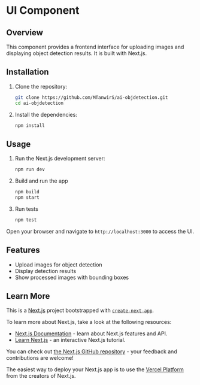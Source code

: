 
# UI Component

## Overview
This component provides a frontend interface for uploading images and displaying object detection results. It is built with Next.js.

## Installation
1. Clone the repository:
    ```bash
    git clone https://github.com/MTanwirS/ai-objdetection.git
    cd ai-objdetection
    ```
2. Install the dependencies:
    ```bash
    npm install
    ```


## Usage
1. Run the Next.js development server:
    ```bash
    npm run dev
    ```
2. Build and run the app
    ```bash
    npm build
    npm start
    ```
3. Run tests
    ```bash
    npm test
    ```

Open your browser and navigate to `http://localhost:3000` to access the UI.

## Features
- Upload images for object detection
- Display detection results
- Show processed images with bounding boxes


## Learn More
This is a [Next.js](https://nextjs.org) project bootstrapped with [`create-next-app`](https://nextjs.org/docs/app/api-reference/cli/create-next-app).

To learn more about Next.js, take a look at the following resources:

- [Next.js Documentation](https://nextjs.org/docs) - learn about Next.js features and API.
- [Learn Next.js](https://nextjs.org/learn) - an interactive Next.js tutorial.

You can check out [the Next.js GitHub repository](https://github.com/vercel/next.js) - your feedback and contributions are welcome!

The easiest way to deploy your Next.js app is to use the [Vercel Platform](https://vercel.com/new?utm_medium=default-template&filter=next.js&utm_source=create-next-app&utm_campaign=create-next-app-readme) from the creators of Next.js.
